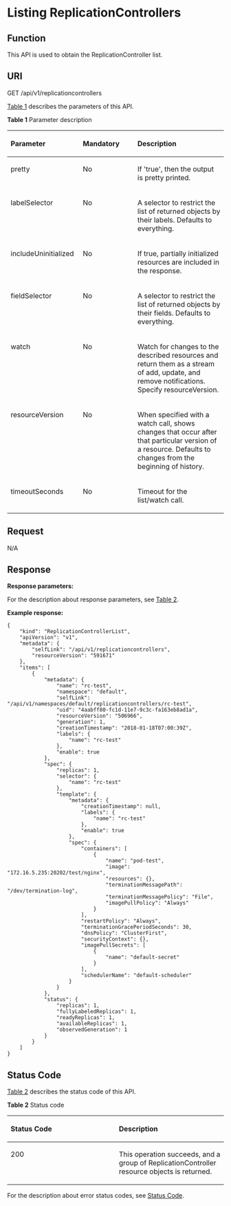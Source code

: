 # Listing ReplicationControllers<a name="cce_02_0022"></a>

## Function<a name="sf5a17335349148eb88d0beb5d3e6e920"></a>

This API is used to obtain the ReplicationController list.

## URI<a name="s4fb6e4a704534af5b6f7d5b6c4665d0c"></a>

GET /api/v1/replicationcontrollers

[Table 1](#table133310338720)  describes the parameters of this API.

**Table  1**  Parameter description

<a name="table133310338720"></a>
<table><thead align="left"><tr id="row183473319716"><th class="cellrowborder" valign="top" width="33.33333333333333%" id="mcps1.2.4.1.1"><p id="p03416331711"><a name="p03416331711"></a><a name="p03416331711"></a>Parameter</p>
</th>
<th class="cellrowborder" valign="top" width="25.252525252525253%" id="mcps1.2.4.1.2"><p id="p33415335713"><a name="p33415335713"></a><a name="p33415335713"></a>Mandatory</p>
</th>
<th class="cellrowborder" valign="top" width="41.41414141414141%" id="mcps1.2.4.1.3"><p id="p53514330710"><a name="p53514330710"></a><a name="p53514330710"></a>Description</p>
</th>
</tr>
</thead>
<tbody><tr id="row2355331679"><td class="cellrowborder" valign="top" width="33.33333333333333%" headers="mcps1.2.4.1.1 "><p id="p16351033774"><a name="p16351033774"></a><a name="p16351033774"></a>pretty</p>
</td>
<td class="cellrowborder" valign="top" width="25.252525252525253%" headers="mcps1.2.4.1.2 "><p id="p11351833570"><a name="p11351833570"></a><a name="p11351833570"></a>No</p>
</td>
<td class="cellrowborder" valign="top" width="41.41414141414141%" headers="mcps1.2.4.1.3 "><p id="en-us_topic_0079614978_p61885537"><a name="en-us_topic_0079614978_p61885537"></a><a name="en-us_topic_0079614978_p61885537"></a>If 'true', then the output is pretty printed.</p>
</td>
</tr>
<tr id="row1935153315716"><td class="cellrowborder" valign="top" width="33.33333333333333%" headers="mcps1.2.4.1.1 "><p id="p13553319715"><a name="p13553319715"></a><a name="p13553319715"></a>labelSelector</p>
</td>
<td class="cellrowborder" valign="top" width="25.252525252525253%" headers="mcps1.2.4.1.2 "><p id="p173533318712"><a name="p173533318712"></a><a name="p173533318712"></a>No</p>
</td>
<td class="cellrowborder" valign="top" width="41.41414141414141%" headers="mcps1.2.4.1.3 "><p id="en-us_topic_0079614978_p8943813"><a name="en-us_topic_0079614978_p8943813"></a><a name="en-us_topic_0079614978_p8943813"></a>A selector to restrict the list of returned objects by their labels. Defaults to everything.</p>
</td>
</tr>
<tr id="row133516333720"><td class="cellrowborder" valign="top" width="33.33333333333333%" headers="mcps1.2.4.1.1 "><p id="p73518337714"><a name="p73518337714"></a><a name="p73518337714"></a>includeUninitialized</p>
</td>
<td class="cellrowborder" valign="top" width="25.252525252525253%" headers="mcps1.2.4.1.2 "><p id="p2355332715"><a name="p2355332715"></a><a name="p2355332715"></a>No</p>
</td>
<td class="cellrowborder" valign="top" width="41.41414141414141%" headers="mcps1.2.4.1.3 "><p id="en-us_topic_0079614978_p535220221585"><a name="en-us_topic_0079614978_p535220221585"></a><a name="en-us_topic_0079614978_p535220221585"></a>If true, partially initialized resources are included in the response.</p>
</td>
</tr>
<tr id="row3358332719"><td class="cellrowborder" valign="top" width="33.33333333333333%" headers="mcps1.2.4.1.1 "><p id="p9355331273"><a name="p9355331273"></a><a name="p9355331273"></a>fieldSelector</p>
</td>
<td class="cellrowborder" valign="top" width="25.252525252525253%" headers="mcps1.2.4.1.2 "><p id="p8351633474"><a name="p8351633474"></a><a name="p8351633474"></a>No</p>
</td>
<td class="cellrowborder" valign="top" width="41.41414141414141%" headers="mcps1.2.4.1.3 "><p id="en-us_topic_0079614978_p43063478"><a name="en-us_topic_0079614978_p43063478"></a><a name="en-us_topic_0079614978_p43063478"></a>A selector to restrict the list of returned objects by their fields. Defaults to everything.</p>
</td>
</tr>
<tr id="row203563312716"><td class="cellrowborder" valign="top" width="33.33333333333333%" headers="mcps1.2.4.1.1 "><p id="p173513335719"><a name="p173513335719"></a><a name="p173513335719"></a>watch</p>
</td>
<td class="cellrowborder" valign="top" width="25.252525252525253%" headers="mcps1.2.4.1.2 "><p id="p53573315715"><a name="p53573315715"></a><a name="p53573315715"></a>No</p>
</td>
<td class="cellrowborder" valign="top" width="41.41414141414141%" headers="mcps1.2.4.1.3 "><p id="en-us_topic_0079614978_p20166978"><a name="en-us_topic_0079614978_p20166978"></a><a name="en-us_topic_0079614978_p20166978"></a>Watch for changes to the described resources and return them as a stream of add, update, and remove notifications. Specify resourceVersion.</p>
</td>
</tr>
<tr id="row63511331774"><td class="cellrowborder" valign="top" width="33.33333333333333%" headers="mcps1.2.4.1.1 "><p id="p1636163312715"><a name="p1636163312715"></a><a name="p1636163312715"></a>resourceVersion</p>
</td>
<td class="cellrowborder" valign="top" width="25.252525252525253%" headers="mcps1.2.4.1.2 "><p id="p6361336711"><a name="p6361336711"></a><a name="p6361336711"></a>No</p>
</td>
<td class="cellrowborder" valign="top" width="41.41414141414141%" headers="mcps1.2.4.1.3 "><p id="en-us_topic_0079614978_p47823744"><a name="en-us_topic_0079614978_p47823744"></a><a name="en-us_topic_0079614978_p47823744"></a>When specified with a watch call, shows changes that occur after that particular version of a resource. Defaults to changes from the beginning of history.</p>
</td>
</tr>
<tr id="row18362336716"><td class="cellrowborder" valign="top" width="33.33333333333333%" headers="mcps1.2.4.1.1 "><p id="p13613312719"><a name="p13613312719"></a><a name="p13613312719"></a>timeoutSeconds</p>
</td>
<td class="cellrowborder" valign="top" width="25.252525252525253%" headers="mcps1.2.4.1.2 "><p id="p163623310711"><a name="p163623310711"></a><a name="p163623310711"></a>No</p>
</td>
<td class="cellrowborder" valign="top" width="41.41414141414141%" headers="mcps1.2.4.1.3 "><p id="en-us_topic_0079614978_p66818128"><a name="en-us_topic_0079614978_p66818128"></a><a name="en-us_topic_0079614978_p66818128"></a>Timeout for the list/watch call.</p>
</td>
</tr>
</tbody>
</table>

## Request<a name="sca91069f08154e4d8f8c16e143ab22d6"></a>

N/A

## Response<a name="s0ba96b4a4fb8454995065877449ab6db"></a>

**Response parameters:**

For the description about response parameters, see  [Table 2](data-structure-of-response-parameters.md#en-us_topic_0079614930_table5881294).

**Example response:**

```
{
    "kind": "ReplicationControllerList",
    "apiVersion": "v1",
    "metadata": {
        "selfLink": "/api/v1/replicationcontrollers",
        "resourceVersion": "591671"
    },
    "items": [
        {
            "metadata": {
                "name": "rc-test",
                "namespace": "default",
                "selfLink": "/api/v1/namespaces/default/replicationcontrollers/rc-test",
                "uid": "4aabff80-fc1d-11e7-9c3c-fa163eb8ad1a",
                "resourceVersion": "506966",
                "generation": 1,
                "creationTimestamp": "2018-01-18T07:00:39Z",
                "labels": {
                    "name": "rc-test"
                },
                "enable": true
            },
            "spec": {
                "replicas": 1,
                "selector": {
                    "name": "rc-test"
                },
                "template": {
                    "metadata": {
                        "creationTimestamp": null,
                        "labels": {
                            "name": "rc-test"
                        },
                        "enable": true
                    },
                    "spec": {
                        "containers": [
                            {
                                "name": "pod-test",
                                "image": "172.16.5.235:20202/test/nginx",
                                "resources": {},
                                "terminationMessagePath": "/dev/termination-log",
                                "terminationMessagePolicy": "File",
                                "imagePullPolicy": "Always"
                            }
                        ],
                        "restartPolicy": "Always",
                        "terminationGracePeriodSeconds": 30,
                        "dnsPolicy": "ClusterFirst",
                        "securityContext": {},
                        "imagePullSecrets": [
                            {
                                "name": "default-secret"
                            }
                        ],
                        "schedulerName": "default-scheduler"
                    }
                }
            },
            "status": {
                "replicas": 1,
                "fullyLabeledReplicas": 1,
                "readyReplicas": 1,
                "availableReplicas": 1,
                "observedGeneration": 1
            }
        }
    ]
}
```

## Status Code<a name="sc6fcd881fd2543f7bb48b92fa271e6c8"></a>

[Table 2](#en-us_topic_0079614978_table8264230)  describes the status code of this API.

**Table  2**  Status code

<a name="en-us_topic_0079614978_table8264230"></a>
<table><thead align="left"><tr id="en-us_topic_0079614978_row43889252"><th class="cellrowborder" valign="top" width="50%" id="mcps1.2.3.1.1"><p id="p37476764194930"><a name="p37476764194930"></a><a name="p37476764194930"></a>Status Code</p>
</th>
<th class="cellrowborder" valign="top" width="50%" id="mcps1.2.3.1.2"><p id="p15719014194930"><a name="p15719014194930"></a><a name="p15719014194930"></a>Description</p>
</th>
</tr>
</thead>
<tbody><tr id="en-us_topic_0079614978_row57348967"><td class="cellrowborder" valign="top" width="50%" headers="mcps1.2.3.1.1 "><p id="en-us_topic_0079614978_p14754764"><a name="en-us_topic_0079614978_p14754764"></a><a name="en-us_topic_0079614978_p14754764"></a>200</p>
</td>
<td class="cellrowborder" valign="top" width="50%" headers="mcps1.2.3.1.2 "><p id="p16423958773"><a name="p16423958773"></a><a name="p16423958773"></a>This operation succeeds, and a group of ReplicationController resource objects is returned.</p>
</td>
</tr>
</tbody>
</table>

For the description about error status codes, see  [Status Code](status-code.md).

